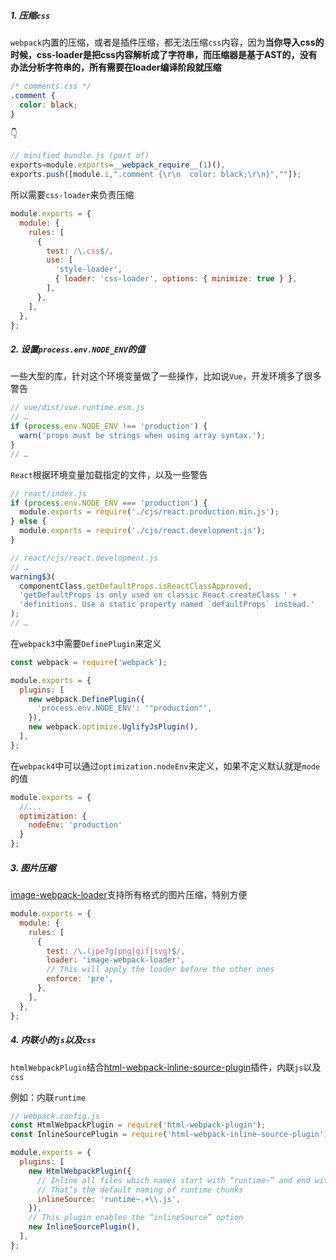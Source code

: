 ##### 1. 压缩`css`

`webpack`内置的压缩，或者是插件压缩，都无法压缩`css`内容，因为**当你导入css的时候，css-loader是把css内容解析成了字符串，而压缩器是基于AST的，没有办法分析字符串的，所有需要在loader编译阶段就压缩**

```css
/* comments.css */
.comment {
  color: black;
}
```
👇
```javascript
// minified bundle.js (part of)
exports=module.exports=__webpack_require__(1)(),
exports.push([module.i,".comment {\r\n  color: black;\r\n}",""]);
```

所以需要`css-loader`来负责压缩

```javascript
module.exports = {
  module: {
    rules: [
      {
        test: /\.css$/,
        use: [
          'style-loader',
          { loader: 'css-loader', options: { minimize: true } },
        ],
      },
    ],
  },
};
```

##### 2. 设置`process.env.NODE_ENV`的值

一些大型的库，针对这个环境变量做了一些操作，比如说`Vue`，开发环境多了很多警告

```javascript
// vue/dist/vue.runtime.esm.js
// …
if (process.env.NODE_ENV !== 'production') {
  warn('props must be strings when using array syntax.');
}
// …
```

`React`根据环境变量加载指定的文件，以及一些警告

```javascript
// react/index.js
if (process.env.NODE_ENV === 'production') {
  module.exports = require('./cjs/react.production.min.js');
} else {
  module.exports = require('./cjs/react.development.js');
}

// react/cjs/react.development.js
// …
warning$3(
  componentClass.getDefaultProps.isReactClassApproved,
  'getDefaultProps is only used on classic React.createClass ' +
  'definitions. Use a static property named `defaultProps` instead.'
);
// …
```

在`webpack3`中需要`DefinePlugin`来定义

```javascript
const webpack = require('webpack');

module.exports = {
  plugins: [
    new webpack.DefinePlugin({
      'process.env.NODE_ENV': '"production"',
    }),
    new webpack.optimize.UglifyJsPlugin(),
  ],
};
```

在`webpack4`中可以通过`optimization.nodeEnv`来定义，如果不定义默认就是`mode`的值

```javascript
module.exports = {
  //...
  optimization: {
    nodeEnv: 'production'
  }
};
```

##### 3. 图片压缩

[image-webpack-loader](https://github.com/tcoopman/image-webpack-loader)支持所有格式的图片压缩，特别方便

```javascript
module.exports = {
  module: {
    rules: [
      {
        test: /\.(jpe?g|png|gif|svg)$/,
        loader: 'image-webpack-loader',
        // This will apply the loader before the other ones
        enforce: 'pre',
      },
    ],
  },
};
```

##### 4. 内联小的`js`以及`css`

`htmlWebpackPlugin`结合[html-webpack-inline-source-plugin](https://github.com/DustinJackson/html-webpack-inline-source-plugin)插件，内联`js`以及`css`

例如：内联`runtime`

```javascript
// webpack.config.js
const HtmlWebpackPlugin = require('html-webpack-plugin');
const InlineSourcePlugin = require('html-webpack-inline-source-plugin');

module.exports = {
  plugins: [
    new HtmlWebpackPlugin({
      // Inline all files which names start with “runtime~” and end with “.js”.
      // That’s the default naming of runtime chunks
      inlineSource: 'runtime~.+\\.js',
    }),
    // This plugin enables the “inlineSource” option
    new InlineSourcePlugin(),
  ],
};
```